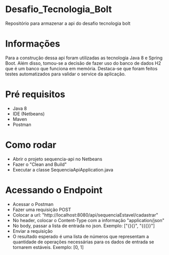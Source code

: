 # Desafio_Tecnologia_Bolt
Repositório para armazenar a api do desafio tecnologia bolt

# Informações
Para a construção dessa api foram utilizadas as tecnologia Java 8 e Spring Boot. Além disso, tomou-se a decisão de fazer uso do banco de dados H2 que é um banco que funciona em memória.
Destaca-se que foram feitos testes automatizados para validar o service da aplicação.

# Pré requisitos
- Java 8
- IDE (Netbeans)
- Maven
- Postman

# Como rodar
- Abrir o projeto sequencia-api no Netbeans
- Fazer o "Clean and Build"
- Executar a classe SequenciaApiApplication.java

# Acessando o Endpoint
- Acessar o Postman
- Fazer uma requisição POST
- Colocar a url: "http://localhost:8080/api/sequenciaEstavel/cadastrar"
- No header, colocar o Content-Type com a informação "application/json"
- No body, passar a lista de entrada no json. Exemplo: ["{}{}", "{{{}}"]
- Enviar a requisição
- O resultado esperado é uma lista de números que representam a quantidade de operações necessárias para os dados de entrada se tornarem estáveis. Exemplo: [0, 1]
